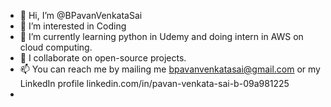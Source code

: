 - 👋 Hi, I’m @BPavanVenkataSai
- 👀 I’m interested in Coding 
- 🌱 I’m currently learning python in Udemy and doing intern in AWS on cloud computing.
- 💞️ I collaborate on open-source projects.
- 📫 You can reach me by mailing me bpavanvenkatasai@gmail.com 
  or my LinkedIn profile linkedin.com/in/pavan-venkata-sai-b-09a981225
- 

<!---
BPavanVenkataSai/BPavanVenkataSai is a ✨ special ✨ repository because its `README.md` (this file) appears on your GitHub profile.
You can click the Preview link to take a look at your changes.
--->
